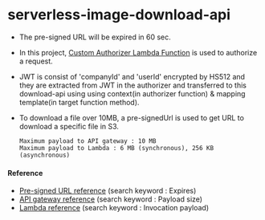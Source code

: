 # serverless-image-download-api

- The pre-signed URL will be expired in 60 sec.
- In this project, [Custom Authorizer Lambda Function](https://github.com/palmseung/serverless-jwt-authorizer) is used to authorize a request.
- JWT is consist of 'companyId' and 'userId' encrypted by HS512 and they are extracted from JWT in the authorizer and transferred to this download-api using using context(in authorizer function) & mapping template(in target function method).
- To download a file over 10MB, a pre-signedUrl is used to get URL to download a specific file in S3.

  ```
  Maximum payload to API gateway : 10 MB
  Maximum payload to Lambda : 6 MB (synchronous), 256 KB (asynchronous)
  ```





#### Reference
- [Pre-signed URL reference](https://docs.aws.amazon.com/AWSJavaScriptSDK/latest/AWS/S3.html#getSignedUrl-property) (search keyword : Expires)
- [API gateway reference](https://docs.aws.amazon.com/apigateway/latest/developerguide/limits.html) (search keyword : Payload size)
- [Lambda reference](https://docs.aws.amazon.com/AWSJavaScriptSDK/latest/AWS/S3.html#getSignedUrl-property) (search keyword : Invocation payload)
